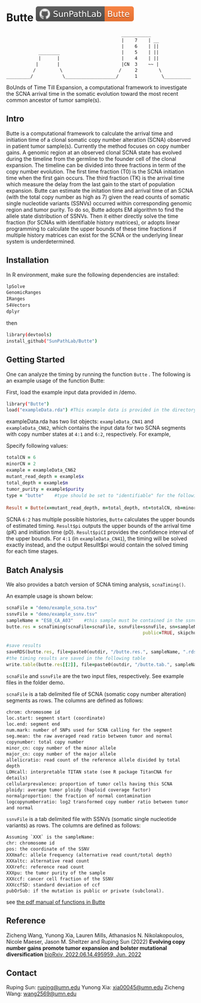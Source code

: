 # Butte ![Butte][badge_butte]


```
                                           ___________
                                           |    7    | __
                                           |    6    | ||
            ________                       |    5    | ||
            |      |                       |    4    | ||
           |       |                       |CN  3    ~~ |
          /         \                     /     2        \ 
_________/           \___________________/      1         \__________
```


BoUnds of Time Till Expansion, a computational framework to investigate the SCNA arrival time in the somatic evolution toward the most recent common ancestor of tumor sample(s).

## Intro

Butte is a computational framework to calculate the arrival time and initiation time of a clonal somatic copy number alteration (SCNA) observed in patient tumor sample(s). Currently the method focuses on copy number gains. A genomic region at an observed clonal SCNA state has evolved during the timeline from the germline to the founder cell of the clonal expansion. The timeline can be divided into three fractions in term of the copy number evolution. The first time fraction (T0) is the SCNA initiation time when the first gain occurs. The third fraction (TK) is the arrival time which measure the delay from the last gain to the start of population expansion. Butte can estimate the initation time and arrival time of an SCNA (with the total copy number as high as 7) given the read counts of somatic single nucleotide variants (SSNVs) occurred within corresponding genomic region and tumor purity. To do so, Butte adopts EM algorithm to find the allele state distribution of SSNVs. Then it either directly solve the time fraction (for SCNAs with identifiable history matrices), or adopts linear programming to calculate the upper bounds of these time fractions if multiple history matrices can exist for the SCNA or the underlying linear system is underdetermined.

## Installation

In R environment, make sure the following dependencies are installed:
```sh
lpSolve
GenomicRanges
IRanges
S4Vectors
dplyr
```

then
```sh
library(devtools)
install_github("SunPathLab/Butte")
```

## Getting Started
One can analyze the timing by running the function `Butte` . The following is an example usage of the function Butte:

First, load the example input data provided in /demo.
```sh
library("Butte")
load("exampleData.rda") #This example data is provided in the directory "demo"
```
exampleData.rda has two list objects: `exampleData_CN41` and `exampleData_CN62`, which contains the input data for two SCNA segments with copy number states at `4:1` and `6:2`, respectively. For example,

Specify following values:
```ruby
totalCN = 6
minorCN = 2
example = exampleData_CN62
mutant_read_depth = example$x
total_depth = example$m
tumor_purity = example$purity
type = "butte"    #type should be set to "identifiable" for the following

Result = Butte(x=mutant_read_depth, m=total_depth, nt=totalCN, nb=minorCN, qmethod="fullMLE", bootstrapCI="bootstrap", purity=tumor_purity, B=50)
```

SCNA `6:2` has multiple possible histories, `Butte` calculates the upper bounds of estimated timing. `Result$pi` outputs the upper bounds of the arrival time (pK) and initiation time (p0). `Result$piCI` provides the confidence interval of the upper bounds. For `4:1` (in `exampleData_CN41`), the timing will be solved exactly instead, and the output Resullt$pi would contain the solved timing for each time stages.


## Batch Analysis
We also provides a batch version of SCNA timing analysis, `scnaTiming()`.

An example usage is shown below:
```ruby
scnaFile = "demo/example_scna.tsv"
ssnvFile = "demo/example_ssnv.tsv"
sampleName = "ES8_CA_A03"    #this sample must be contained in the ssnv file with the same name (see column head instruction of ssnvFile)
butte.res = scnaTiming(scnaFile=scnaFile, ssnvFile=ssnvFile, sn=sampleName, outname=sampleName,
                                                   public=TRUE, skipchunk = 100, B=10, pubOrSub="pubOrSub")

#save results
saveRDS(butte.res, file=paste0(outdir, "/butte.res.", sampleName, ".rds"))
#the timing results are saved in the following table
write.table(butte.res[[2]], file=paste0(outdir, "/butte.tab.", sampleName, ".tsv"), sep="\t", quote=F, row.names=F)
```

`scnaFile` and `ssnvFile` are the two input files, respectively. See example files in the folder demo.

`scnaFile` is a tab delimited file of SCNA (somatic copy number alteration) segments as rows. The columns are defined as follows:
```
chrom: chromosome id
loc.start: segment start (coordinate)
loc.end: segment end
num.mark: number of SNPs used for SCNA calling for the segment
seg.mean: the raw averaged read ratio between tumor and normal
copynumber: total copy number
minor_cn: copy number of the minor allele 
major_cn: copy number of the major allele
allelicratio: read count of the reference allele divided by total depth
LOHcall: interpretable TITAN state (see R package TitanCNA for details)
cellularprevalence: proportion of tumor cells having this SCNA
ploidy: average tumor ploidy (haploid coverage factor)
normalproportion: the fraction of normal contamination
logcopynumberratio: log2 transformed copy number ratio between tumor and normal
```

`ssnvFile` is a tab delimited file with SSNVs (somatic single nucleotide variants) as rows. The columns are defined as follows:
```
Assuming `XXX` is the sampleName:
chr: chromosome id
pos: the coordinate of the SSNV
XXXmafc: allele frequency (alternative read count/total depth)  
XXXaltc: alternative read count  
XXXrefc: reference read count  
XXXpu: the tumor purity of the sample  
XXXccf: cancer cell fraction of the SSNV  
XXXccfSD: standard deviation of ccf  
pubOrSub: if the mutation is public or private (subclonal).
```

see [the pdf manual of functions in Butte](https://github.com/SunPathLab/Butte/blob/main/man/Butte_0.0.0.9000.pdf) 


## Reference

Zicheng Wang, Yunong Xia, Lauren Mills, Athanasios N. Nikolakopoulos, Nicole Maeser, Jason M. Sheltzer and Ruping Sun (2022)
**Evolving copy number gains promote tumor expansion and bolster mutational diversification**
[bioRxiv, 2022.06.14.495959, Jun. 2022](https://doi.org/10.1101/2022.06.14.495959)


## Contact
Ruping Sun: ruping@umn.edu
Yunong Xia: xia00045@umn.edu
Zicheng Wang: wang2569@umn.edu

[badge_butte]:      assets/badges/badge_butte.svg
